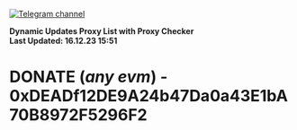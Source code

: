 [![Telegram channel](https://img.shields.io/endpoint?url=https://runkit.io/damiankrawczyk/telegram-badge/branches/master?url=https://t.me/n4z4v0d)](https://t.me/n4z4v0d) 

**Dynamic Updates Proxy List with Proxy Checker**  
**Last Updated: 16.12.23 15:51**

# DONATE (_any evm_) - 0xDEADf12DE9A24b47Da0a43E1bA70B8972F5296F2
